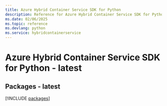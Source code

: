 ```yaml
---
title: Azure Hybrid Container Service SDK for Python
description: Reference for Azure Hybrid Container Service SDK for Python
ms.date: 02/06/2025
ms.topic: reference
ms.devlang: python
ms.service: hybridcontainerservice
---
```

# Azure Hybrid Container Service SDK for Python - latest
## Packages - latest
[!INCLUDE [packages](hybrid-container-service-index.md)]